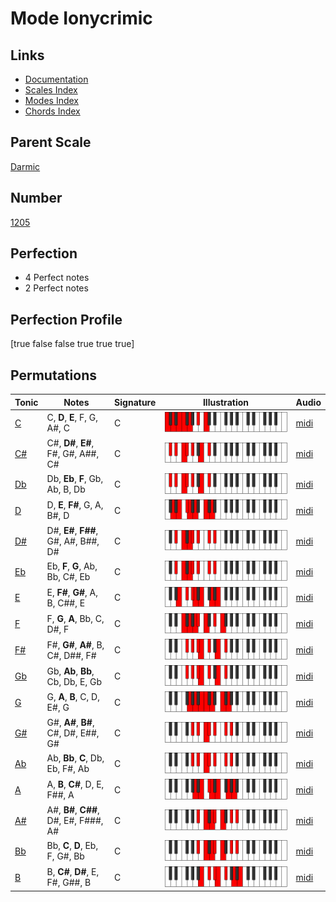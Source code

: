 # Mode Ionycrimic

## Links

- [Documentation](index.md)
- [Scales Index](Scales.md)
- [Modes Index](Modes.md)
- [Chords Index](Chords.md)

## Parent Scale

[Darmic](ScaleDarmic.md)

## Number

[1205](https://ianring.com/musictheory/scales/1205)

## Perfection

- 4 Perfect notes
- 2 Perfect notes

## Perfection Profile

[true false false true true true]

## Permutations

| Tonic | Notes | Signature | Illustration | Audio |
|-------|-------|-----------|--------------|-------|
| [C](ModeCNaturalIonycrimic.md) | C, **D**, **E**, F, G, A#, C | C | ![CNaturalIonycrimic](ModeCNaturalIonycrimic.png) | [midi](https://github.com/edipermadi/music/blob/main/docs/ModeCNaturalIonycrimic.mid?raw=true) |
| [C#](ModeCSharpIonycrimic.md) | C#, **D#**, **E#**, F#, G#, A##, C# | C | ![CSharpIonycrimic](ModeCSharpIonycrimic.png) | [midi](https://github.com/edipermadi/music/blob/main/docs/ModeCSharpIonycrimic.mid?raw=true) |
| [Db](ModeDFlatIonycrimic.md) | Db, **Eb**, **F**, Gb, Ab, B, Db | C | ![DFlatIonycrimic](ModeDFlatIonycrimic.png) | [midi](https://github.com/edipermadi/music/blob/main/docs/ModeDFlatIonycrimic.mid?raw=true) |
| [D](ModeDNaturalIonycrimic.md) | D, **E**, **F#**, G, A, B#, D | C | ![DNaturalIonycrimic](ModeDNaturalIonycrimic.png) | [midi](https://github.com/edipermadi/music/blob/main/docs/ModeDNaturalIonycrimic.mid?raw=true) |
| [D#](ModeDSharpIonycrimic.md) | D#, **E#**, **F##**, G#, A#, B##, D# | C | ![DSharpIonycrimic](ModeDSharpIonycrimic.png) | [midi](https://github.com/edipermadi/music/blob/main/docs/ModeDSharpIonycrimic.mid?raw=true) |
| [Eb](ModeEFlatIonycrimic.md) | Eb, **F**, **G**, Ab, Bb, C#, Eb | C | ![EFlatIonycrimic](ModeEFlatIonycrimic.png) | [midi](https://github.com/edipermadi/music/blob/main/docs/ModeEFlatIonycrimic.mid?raw=true) |
| [E](ModeENaturalIonycrimic.md) | E, **F#**, **G#**, A, B, C##, E | C | ![ENaturalIonycrimic](ModeENaturalIonycrimic.png) | [midi](https://github.com/edipermadi/music/blob/main/docs/ModeENaturalIonycrimic.mid?raw=true) |
| [F](ModeFNaturalIonycrimic.md) | F, **G**, **A**, Bb, C, D#, F | C | ![FNaturalIonycrimic](ModeFNaturalIonycrimic.png) | [midi](https://github.com/edipermadi/music/blob/main/docs/ModeFNaturalIonycrimic.mid?raw=true) |
| [F#](ModeFSharpIonycrimic.md) | F#, **G#**, **A#**, B, C#, D##, F# | C | ![FSharpIonycrimic](ModeFSharpIonycrimic.png) | [midi](https://github.com/edipermadi/music/blob/main/docs/ModeFSharpIonycrimic.mid?raw=true) |
| [Gb](ModeGFlatIonycrimic.md) | Gb, **Ab**, **Bb**, Cb, Db, E, Gb | C | ![GFlatIonycrimic](ModeGFlatIonycrimic.png) | [midi](https://github.com/edipermadi/music/blob/main/docs/ModeGFlatIonycrimic.mid?raw=true) |
| [G](ModeGNaturalIonycrimic.md) | G, **A**, **B**, C, D, E#, G | C | ![GNaturalIonycrimic](ModeGNaturalIonycrimic.png) | [midi](https://github.com/edipermadi/music/blob/main/docs/ModeGNaturalIonycrimic.mid?raw=true) |
| [G#](ModeGSharpIonycrimic.md) | G#, **A#**, **B#**, C#, D#, E##, G# | C | ![GSharpIonycrimic](ModeGSharpIonycrimic.png) | [midi](https://github.com/edipermadi/music/blob/main/docs/ModeGSharpIonycrimic.mid?raw=true) |
| [Ab](ModeAFlatIonycrimic.md) | Ab, **Bb**, **C**, Db, Eb, F#, Ab | C | ![AFlatIonycrimic](ModeAFlatIonycrimic.png) | [midi](https://github.com/edipermadi/music/blob/main/docs/ModeAFlatIonycrimic.mid?raw=true) |
| [A](ModeANaturalIonycrimic.md) | A, **B**, **C#**, D, E, F##, A | C | ![ANaturalIonycrimic](ModeANaturalIonycrimic.png) | [midi](https://github.com/edipermadi/music/blob/main/docs/ModeANaturalIonycrimic.mid?raw=true) |
| [A#](ModeASharpIonycrimic.md) | A#, **B#**, **C##**, D#, E#, F###, A# | C | ![ASharpIonycrimic](ModeASharpIonycrimic.png) | [midi](https://github.com/edipermadi/music/blob/main/docs/ModeASharpIonycrimic.mid?raw=true) |
| [Bb](ModeBFlatIonycrimic.md) | Bb, **C**, **D**, Eb, F, G#, Bb | C | ![BFlatIonycrimic](ModeBFlatIonycrimic.png) | [midi](https://github.com/edipermadi/music/blob/main/docs/ModeBFlatIonycrimic.mid?raw=true) |
| [B](ModeBNaturalIonycrimic.md) | B, **C#**, **D#**, E, F#, G##, B | C | ![BNaturalIonycrimic](ModeBNaturalIonycrimic.png) | [midi](https://github.com/edipermadi/music/blob/main/docs/ModeBNaturalIonycrimic.mid?raw=true) |
